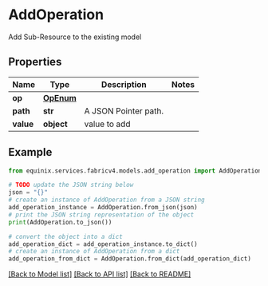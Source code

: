 # AddOperation

Add Sub-Resource to the existing model

## Properties

Name | Type | Description | Notes
------------ | ------------- | ------------- | -------------
**op** | [**OpEnum**](OpEnum.md) |  | 
**path** | **str** | A JSON Pointer path. | 
**value** | **object** | value to add | 

## Example

```python
from equinix.services.fabricv4.models.add_operation import AddOperation

# TODO update the JSON string below
json = "{}"
# create an instance of AddOperation from a JSON string
add_operation_instance = AddOperation.from_json(json)
# print the JSON string representation of the object
print(AddOperation.to_json())

# convert the object into a dict
add_operation_dict = add_operation_instance.to_dict()
# create an instance of AddOperation from a dict
add_operation_from_dict = AddOperation.from_dict(add_operation_dict)
```
[[Back to Model list]](../README.md#documentation-for-models) [[Back to API list]](../README.md#documentation-for-api-endpoints) [[Back to README]](../README.md)


